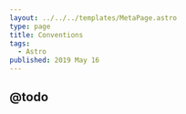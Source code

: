 ```yaml
---
layout: ../../../templates/MetaPage.astro
type: page
title: Conventions
tags:
  - Astro
published: 2019 May 16
---
```


## @todo
